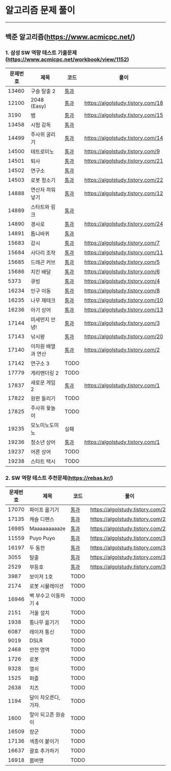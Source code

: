 # 알고리즘 문제 풀이
***
## 백준 알고리즘(https://www.acmicpc.net/)
### 1. 삼성 SW 역량 테스트 기출문제(https://www.acmicpc.net/workbook/view/1152)
문제번호 | 제목 | 코드 | 풀이
------------ | ------------- | ------------- | -------------
13460 | 구슬 탈출 2 | [통과](https://github.com/Bloofer/AlgolStudy/blob/master/BaekJoon/13460/marble.cpp) |
12100 | 2048 (Easy) | [통과](https://github.com/Bloofer/AlgolStudy/blob/master/BaekJoon/12100/2048.cpp) | https://algolstudy.tistory.com/18
3190 | 뱀 | [통과](https://github.com/Bloofer/AlgolStudy/blob/master/BaekJoon/3190/snake.cpp) | https://algolstudy.tistory.com/15
13458 | 시험 감독 | [통과](https://github.com/Bloofer/AlgolStudy/blob/master/BaekJoon/13458/exam.cpp) |
14499 | 주사위 굴리기 | [통과](https://github.com/Bloofer/AlgolStudy/blob/master/BaekJoon/14499/dice.cpp) | https://algolstudy.tistory.com/14
14500 | 테트로미노 | [통과](https://github.com/Bloofer/AlgolStudy/blob/master/BaekJoon/14500/tetromino.cpp) | https://algolstudy.tistory.com/9
14501 | 퇴사 | [통과](https://github.com/Bloofer/AlgolStudy/blob/master/BaekJoon/14501/resign.cpp) | https://algolstudy.tistory.com/21
14502 | 연구소 | [통과](https://github.com/Bloofer/AlgolStudy/blob/master/BaekJoon/14502/lab.cpp) |
14503 | 로봇 청소기 | [통과](https://github.com/Bloofer/AlgolStudy/blob/master/BaekJoon/14503/vacuum.cpp) | https://algolstudy.tistory.com/22
14888 | 연산자 끼워넣기 | [통과](https://github.com/Bloofer/AlgolStudy/blob/master/BaekJoon/14888/operator.cpp) | https://algolstudy.tistory.com/12
14889 | 스타트와 링크 | [통과](https://github.com/Bloofer/AlgolStudy/blob/master/BaekJoon/14889/startlink.cpp) |
14890 | 경사로 | [통과](https://github.com/Bloofer/AlgolStudy/blob/master/BaekJoon/14890/slope.cpp) | https://algolstudy.tistory.com/24
14891 | 톱니바퀴 | [통과](https://github.com/Bloofer/AlgolStudy/blob/master/BaekJoon/14891/saw.cpp) |
15683 | 감시 | [통과](https://github.com/Bloofer/AlgolStudy/blob/master/BaekJoon/15683/cctv.cpp) | https://algolstudy.tistory.com/7
15684 | 사다리 조작 | [통과](https://github.com/Bloofer/AlgolStudy/blob/master/BaekJoon/15684/ladder.cpp) | https://algolstudy.tistory.com/11
15685 | 드래곤 커브 | [통과](https://github.com/Bloofer/AlgolStudy/blob/master/BaekJoon/15685/dragon.cpp) | https://algolstudy.tistory.com/5
15686 | 치킨 배달 | [통과](https://github.com/Bloofer/AlgolStudy/blob/master/BaekJoon/15686/chicken.cpp) | https://algolstudy.tistory.com/6
5373 | 큐빙 | [통과](https://github.com/Bloofer/AlgolStudy/blob/master/BaekJoon/5373/cube.cpp) | https://algolstudy.tistory.com/4
16234 | 인구 이동 | [통과](https://github.com/Bloofer/AlgolStudy/blob/master/BaekJoon/16234/population.cpp) | https://algolstudy.tistory.com/8
16235 | 나무 재테크 | [통과](https://github.com/Bloofer/AlgolStudy/blob/master/BaekJoon/16235/tree.cpp) | https://algolstudy.tistory.com/10
16236 | 아기 상어 | [통과](https://github.com/Bloofer/AlgolStudy/blob/master/BaekJoon/16236/shark.cpp) | https://algolstudy.tistory.com/13
17144 | 미세먼지 안녕! | [통과](https://github.com/Bloofer/AlgolStudy/blob/master/BaekJoon/17144/ac.cpp) | https://algolstudy.tistory.com/3
17143 | 낚시왕 | [통과](https://github.com/Bloofer/AlgolStudy/blob/master/BaekJoon/17143/fishing.cpp) | https://algolstudy.tistory.com/20
17140 | 이차원 배열과 연산 | [통과](https://github.com/Bloofer/AlgolStudy/blob/master/BaekJoon/17140/array.cpp) | https://algolstudy.tistory.com/2
17142 | 연구소 3 | TODO
17779 | 게리맨더링 2 | TODO
17837 | 새로운 게임 2 | [통과](https://github.com/Bloofer/AlgolStudy/blob/master/BaekJoon/17837/chess.cpp) | https://algolstudy.tistory.com/1
17822 | 원판 돌리기 | TODO
17825 | 주사위 윷놀이 | TODO
19235 |	모노미노도미노 | 실패
19236	| 청소년 상어 | [통과](https://github.com/Bloofer/AlgolStudy/blob/master/BaekJoon/19236/shark.cpp) | https://algolstudy.tistory.com/1 | https://algolstudy.tistory.com/30
19237	| 어른 상어 | TODO
19238	| 스타트 택시 | TODO

### 2. SW 역량 테스트 추천문제(https://rebas.kr/)
문제번호 | 제목 | 코드 | 풀이
------------ | ------------- | ------------- | -------------
17070 | 파이프 옮기기 | [통과](https://github.com/Bloofer/AlgolStudy/blob/master/BaekJoon/17070/pipe.cpp) | https://algolstudy.tistory.com/25
17135 | 캐슬 디펜스 | [통과](https://github.com/Bloofer/AlgolStudy/blob/master/BaekJoon/17135/castle_defense.cpp) | https://algolstudy.tistory.com/26
16985 | Maaaaaaaaaze | [통과](https://github.com/Bloofer/AlgolStudy/blob/master/BaekJoon/16985/maze.cpp) | https://algolstudy.tistory.com/27
11559 | Puyo Puyo | [통과](https://github.com/Bloofer/AlgolStudy/blob/master/BaekJoon/11559/puyopuyo.cpp) | https://algolstudy.tistory.com/31
16197 | 두 동전 | [통과](https://github.com/Bloofer/AlgolStudy/blob/master/BaekJoon/16197/coin.cpp) | https://algolstudy.tistory.com/32
3055 | 탈출 | [통과](https://github.com/Bloofer/AlgolStudy/blob/master/BaekJoon/3055/flood.cpp) | https://algolstudy.tistory.com/34
2529 | 부등호 | [통과](https://github.com/Bloofer/AlgolStudy/blob/master/BaekJoon/2529/nums.cpp) | https://algolstudy.tistory.com/33
3987 | 보이저 1호 | TODO |
2174 | 로봇 시뮬레이션 | TODO |
16946 | 벽 부수고 이동하기 4 | TODO |
2151 | 거울 설치 | TODO |
1938 | 통나무 옮기기 | TODO |
6087 | 레이저 통신 | TODO |
9019 | DSLR | TODO |
2468 | 안전 영역 | TODO |
1726 | 로봇 | TODO |
9328 | 열쇠 | TODO |
1525 | 퍼즐 | TODO |
2638 | 치즈 | TODO |
1194 | 달이 차오른다, 가자. | TODO |
1600 | 말이 되고픈 원숭이 | TODO |
16509 | 장군 | TODO |
17136 | 색종이 붙이기 | TODO |
16637 | 괄호 추가하기 | TODO |
16918 | 봄버맨 | TODO |
